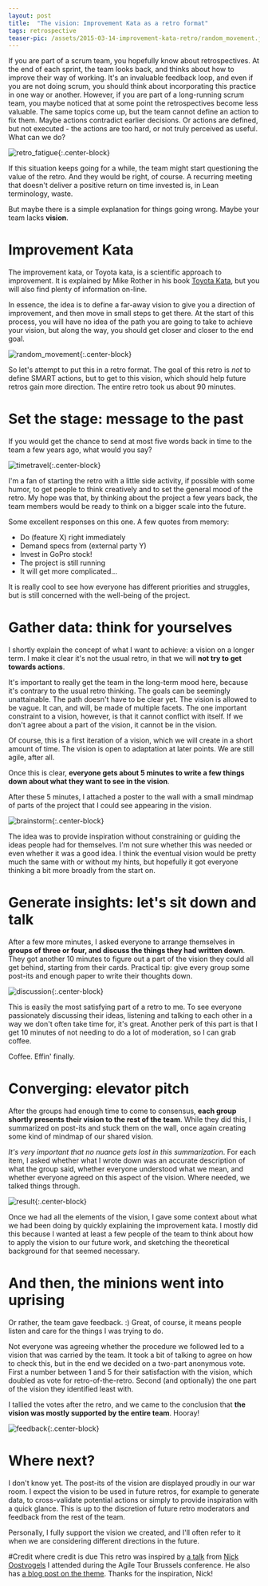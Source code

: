 ```yaml
---
layout: post
title:  "The vision: Improvement Kata as a retro format"
tags: retrospective
teaser-pic: /assets/2015-03-14-improvement-kata-retro/random_movement.jpg
---
```

If you are part of a scrum team, you hopefully know about retrospectives. At the end of each sprint, the team looks back, and thinks about how to improve their way of working. It's an invaluable feedback loop, and even if you are not doing scrum, you should think about incorporating this practice in one way or another. However, if you are part of a long-running scrum team, you maybe noticed that at some point the retrospectives become less valuable. The same topics come up, but the team cannot define an action to fix them. Maybe actions contradict earlier decisions. Or actions are defined, but not executed - the actions are too hard, or not truly perceived as useful. What can we do?

![retro_fatigue]{:.center-block}

If this situation keeps going for a while, the team might start questioning the value of the retro. And they would be right, of course. A recurring meeting that doesn't deliver a positive return on time invested is, in Lean terminology, waste.

But maybe there is a simple explanation for things going wrong. Maybe your team lacks **vision**.

# Improvement Kata
The improvement kata, or Toyota kata, is a scientific approach to improvement. It is explained by Mike Rother in his book [Toyota Kata](http://www.amazon.com/Toyota-Kata-Managing-Improvement-Adaptiveness/dp/0071635238/), but you will also find plenty of information on-line.

In essence, the idea is to define a far-away vision to give you a direction of improvement, and then move in small steps to get there. At the start of this process, you will have no idea of the path you are going to take to achieve your vision, but along the way, you should get closer and closer to the end goal.

![random_movement]{:.center-block}

So let's attempt to put this in a retro format. The goal of this retro is *not* to define SMART actions, but to get to this vision, which should help future retros gain more direction. The entire retro took us about 90 minutes.

# Set the stage: message to the past
If you would get the chance to send at most five words back in time to the team a few years ago, what would you say?

![timetravel]{:.center-block}

I'm a fan of starting the retro with a little side activity, if possible with some humor, to get people to think creatively and to set the general mood of the retro. My hope was that, by thinking about the project a few years back, the team members would be ready to think on a bigger scale into the future.

Some excellent responses on this one. A few quotes from memory:

* Do (feature X) right immediately
* Demand specs from (external party Y)
* Invest in GoPro stock!
* The project is still running
* It will get more complicated...

It is really cool to see how everyone has different priorities and struggles, but is still concerned with the well-being of the project.

# Gather data: think for yourselves
I shortly explain the concept of what I want to achieve: a vision on a longer term. I make it clear it's not the usual retro, in that we will **not try to get towards actions**.

It's important to really get the team in the long-term mood here, because it's contrary to the usual retro thinking. The goals can be seemingly unattainable. The path doesn't have to be clear yet. The vision is allowed to be vague. It can, and will, be made of multiple facets. The one important constraint to a vision, however, is that it cannot conflict with itself. If we don't agree about a part of the vision, it cannot be in the vision.

Of course, this is a first iteration of a vision, which we will create in a short amount of time. The vision is open to adaptation at later points. We are still agile, after all.

Once this is clear, **everyone gets about 5 minutes to write a few things down about what they want to see in the vision**.

After these 5 minutes, I attached a poster to the wall with a small mindmap of parts of the project that I could see appearing in the vision.

![brainstorm]{:.center-block}

The idea was to provide inspiration without constraining or guiding the ideas people had for themselves. I'm not sure whether this was needed or even whether it was a good idea. I think the eventual vision would be pretty much the same with or without my hints, but hopefully it got everyone thinking a bit more broadly from the start on.

# Generate insights: let's sit down and talk
After a few more minutes, I asked everyone to arrange themselves in **groups of three or four, and discuss the things they had written down**. They got another 10 minutes to figure out a part of the vision they could all get behind, starting from their cards. Practical tip: give every group some post-its and enough paper to write their thoughts down.

![discussion]{:.center-block}

This is easily the most satisfying part of a retro to me. To see everyone passionately discussing their ideas, listening and talking to each other in a way we don't often take time for, it's great. Another perk of this part is that I get 10 minutes of not needing to do a lot of moderation, so I can grab coffee.

Coffee. Effin' finally.

# Converging: elevator pitch
After the groups had enough time to come to consensus, **each group shortly presents their vision to the rest of the team**. While they did this, I summarized on post-its and stuck them on the wall, once again creating some kind of mindmap of our shared vision.

*It's very important that no nuance gets lost in this summarization*. For each item, I asked whether what I wrote down was an accurate description of what the group said, whether everyone understood what we mean, and whether everyone agreed on this aspect of the vision. Where needed, we talked things through.

![result]{:.center-block}

Once we had all the elements of the vision, I gave some context about what we had been doing by quickly explaining the improvement kata. I mostly did this because I wanted at least a few people of the team to think about how to apply the vision to our future work, and sketching the theoretical background for that seemed necessary.

# And then, the minions went into uprising
Or rather, the team gave feedback. :) Great, of course, it means people listen and care for the things I was trying to do.

Not everyone was agreeing whether the procedure we followed led to a vision that was carried by the team. It took a bit of talking to agree on how to check this, but in the end we decided on a two-part anonymous vote. First a number between 1 and 5 for their satisfaction with the vision, which doubled as vote for retro-of-the-retro. Second (and optionally) the one part of the vision they identified least with.

I tallied the votes after the retro, and we came to the conclusion that **the vision was mostly supported by the entire team**. Hooray!

![feedback]{:.center-block}

# Where next?
I don't know yet. The post-its of the vision are displayed proudly in our war room. I expect the vision to be used in future retros, for example to generate data, to cross-validate potential actions or simply to provide inspiration with a quick glance. This is up to the discretion of future retro moderators and feedback from the rest of the team.

Personally, I fully support the vision we created, and I'll often refer to it when we are considering different directions in the future.

#Credit where credit is due
This retro was inspired by [a talk](http://www.slideshare.net/noostvog/improv-kata-retrospectives) from [Nick Oostvogels](http://www.twitter.com/nickoostvogels) I attended during the Agile Tour Brussels conference. He also has [a blog post on the theme](http://skycoach.be/2012/10/29/vision-based-retrospectives-avoiding-conflicting-improvements/). Thanks for the inspiration, Nick!

[retro_fatigue]: /assets/2015-03-14-improvement-kata-retro/retro_fatigue.png
[random_movement]: /assets/2015-03-14-improvement-kata-retro/random_movement.jpg
[timetravel]: /assets/2015-03-14-improvement-kata-retro/timetravel.png
[brainstorm]: /assets/2015-03-14-improvement-kata-retro/brainstorm.png
[discussion]: /assets/2015-03-14-improvement-kata-retro/discussion.jpg
[result]: /assets/2015-03-14-improvement-kata-retro/result.jpg
[feedback]: /assets/2015-03-14-improvement-kata-retro/feedback.jpg
